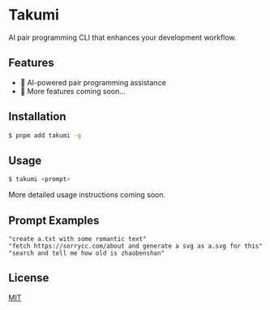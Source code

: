 # Takumi

AI pair programming CLI that enhances your development workflow.

## Features

- 🤖 AI-powered pair programming assistance
- 📝 More features coming soon...

## Installation

```bash
$ pnpm add takumi -g
```

## Usage

```bash
$ takumi <prompt>
```

More detailed usage instructions coming soon.

## Prompt Examples

```
"create a.txt with some romantic text"
"fetch https://sorrycc.com/about and generate a svg as a.svg for this"
"search and tell me how old is zhaobenshan"
```

## License

[MIT](./LICENSE)
